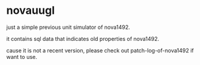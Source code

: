 # novauugl
just a simple previous unit simulator of nova1492.

it contains sql data that indicates old properties of nova1492.

cause it is not a recent version, please check out patch-log-of-nova1492 if want to use.
